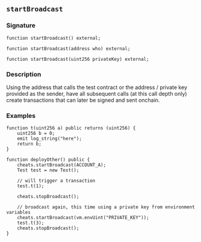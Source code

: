 ## `startBroadcast`

### Signature

```solidity
function startBroadcast() external;
```

```solidity
function startBroadcast(address who) external;
```

```solidity
function startBroadcast(uint256 privateKey) external;
```

### Description

Using the address that calls the test contract or the address / private key provided
as the sender, have all subsequent calls (at this call depth only) create
transactions that can later be signed and sent onchain.

### Examples

```solidity
function t(uint256 a) public returns (uint256) {
    uint256 b = 0;
    emit log_string("here");
    return b;
}

function deployOther() public {
    cheats.startBroadcast(ACCOUNT_A);
    Test test = new Test();
    
    // will trigger a transaction
    test.t(1);
    
    cheats.stopBroadcast();

    // broadcast again, this time using a private key from environment variables
    cheats.startBroadcast(vm.envUint("PRIVATE_KEY"));
    test.t(3);
    cheats.stopBroadcast();
}
```